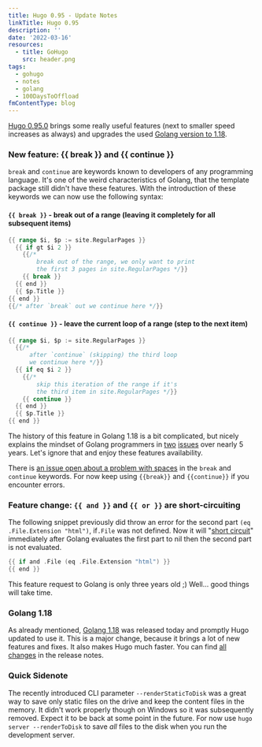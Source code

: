 ```yaml
---
title: Hugo 0.95 - Update Notes
linkTitle: Hugo 0.95
description: ''
date: '2022-03-16'
resources:
  - title: GoHugo
    src: header.png
tags:
  - gohugo
  - notes
  - golang
  - 100DaysToOffload
fmContentType: blog
---
```


[Hugo 0.95.0](https://github.com/gohugoio/hugo/releases/tag/v0.95.0) brings some really useful features (next to smaller speed increases as always) and upgrades the used [Golang version to 1.18](https://go.dev/blog/go1.18).

### New feature: {{ break }} and {{ continue }}

`break` and `continue` are keywords known to developers of any programming language. It's one of the weird characteristics of Golang, that the template package still didn't have these features. With the introduction of these keywords we can now use the following syntax:

#### `{{ break }}` - break out of a range (leaving it completely for all subsequent items)

```go {lineAnchors=code1}
{{ range $i, $p := site.RegularPages }}
  {{ if gt $i 2 }}
    {{/*
        break out of the range, we only want to print
        the first 3 pages in site.RegularPages */}}
    {{ break }}
  {{ end }}
  {{ $p.Title }}
{{ end }}
{{/* after `break` out we continue here */}}
```

#### `{{ continue }}` - leave the current loop of a range (step to the next item)

```go {lineAnchors=code2}
{{ range $i, $p := site.RegularPages }}
  {{/*
      after `continue` (skipping) the third loop
      we continue here */}}
  {{ if eq $i 2 }}
    {{/*
        skip this iteration of the range if it's
        the third item in site.RegularPages */}}
    {{ continue }}
  {{ end }}
  {{ $p.Title }}
{{ end }}
```

The history of this feature in Golang 1.18 is a bit complicated, but nicely explains the mindset of Golang programmers in [two](https://github.com/golang/go/issues/20523) [issues](https://github.com/golang/go/issues/20531) over nearly 5 years. Let's ignore that and enjoy these features availability.

There is [an issue open about a problem with spaces](https://github.com/golang/go/issues/51670) in the `break` and `continue` keywords. For now keep using `{{break}}` and `{{continue}}` if you encounter errors.

### Feature change: `{{ and }}` and `{{ or }}` are short-circuiting

The following snippet previously did throw an error for the second part `(eq .File.Extension "html")`, if`.File` was not defined. Now it will "[short circuit](https://github.com/golang/go/issues/31103)" immediately after Golang evaluates the first part to nil then the second part is not evaluated.

```go {lineAnchors=code3}
{{ if and .File (eq .File.Extension "html") }}
{{ end }}
```

This feature request to Golang is only three years old ;) Well… good things will take time.

### Golang 1.18

As already mentioned, [Golang 1.18](https://go.dev/blog/go1.18) was released today and promptly Hugo updated to use it. This is a major change, because it brings a lot of new features and fixes. It also makes Hugo much faster. You can find [all changes](https://github.com/gohugoio/hugo/releases/tag/v0.95.0) in the release notes.

### Quick Sidenote

The recently introduced CLI parameter `--renderStaticToDisk` was a great way to save only static files on the drive and keep the content files in the memory. It didn't work properly though on Windows so it was subsequently removed. Expect it to be back at some point in the future. For now use `hugo server --renderToDisk` to save *all* files to the disk when you run the development server.
